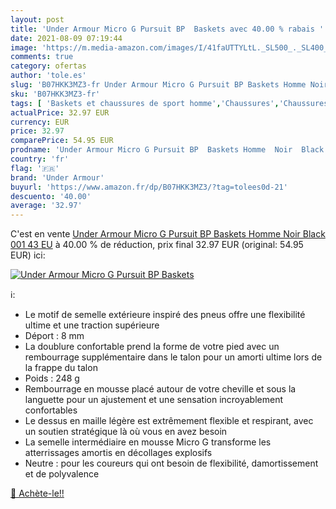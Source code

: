 ```yaml
---
layout: post
title: 'Under Armour Micro G Pursuit BP  Baskets avec 40.00 % rabais '
date: 2021-08-09 07:19:44
image: 'https://m.media-amazon.com/images/I/41faUTTYLtL._SL500_._SL400_.jpg'
comments: true
category: ofertas
author: 'tole.es'
slug: 'B07HKK3MZ3-fr Under Armour Micro G Pursuit BP Baskets Homme Noir Black...'
sku: 'B07HKK3MZ3-fr'
tags: [ 'Baskets et chaussures de sport homme','Chaussures','Chaussures de running homme','Chaussures de running sur route homme','Chaussures de sport homme','Chaussures et Sacs','Chaussures homme','under armour', ]
actualPrice: 32.97 EUR
currency: EUR
price: 32.97
comparePrice: 54.95 EUR
prodname: 'Under Armour Micro G Pursuit BP  Baskets Homme  Noir  Black 001   43 EU'
country: 'fr'
flag: '🇫🇷'
brand: 'Under Armour'
buyurl: 'https://www.amazon.fr/dp/B07HKK3MZ3/?tag=tolees0d-21'
descuento: '40.00'
average: '32.97'
---
```


C'est en vente [Under Armour Micro G Pursuit BP  Baskets Homme  Noir  Black 001   43 EU](https://www.amazon.fr/dp/B07HKK3MZ3/?tag=tolees0d-21)  à  40.00 % de réduction, prix final  32.97 EUR (original: 54.95 EUR) ici:

[![Under Armour Micro G Pursuit BP  Baskets](https://m.media-amazon.com/images/I/41faUTTYLtL._SL500_._SL400_.jpg)](https://www.amazon.fr/dp/B07HKK3MZ3/?tag=tolees0d-21)

ℹ️:

- Le motif de semelle extérieure inspiré des pneus offre une flexibilité ultime et une traction supérieure
- Déport : 8 mm
- La doublure confortable prend la forme de votre pied avec un rembourrage supplémentaire dans le talon pour un amorti ultime lors de la frappe du talon
- Poids : 248 g
- Rembourrage en mousse placé autour de votre cheville et sous la languette pour un ajustement et une sensation incroyablement confortables
- Le dessus en maille légère est extrêmement flexible et respirant, avec un soutien stratégique là où vous en avez besoin
- La semelle intermédiaire en mousse Micro G transforme les atterrissages amortis en décollages explosifs
- Neutre : pour les coureurs qui ont besoin de flexibilité, damortissement et de polyvalence

[🛒 Achète-le!!](https://www.amazon.fr/dp/B07HKK3MZ3/?tag=tolees0d-21)
